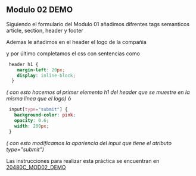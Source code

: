 ## Modulo 02 DEMO

Siguiendo el formulario del Modulo 01 añadimos difrentes tags semanticos article, section, header y footer

Ademas le añadimos en el header el logo de la compañia 

y por último completamos el css con sentencias como

``` css
 header h1 {
    margin-left: 20px;
    display: inline-block;
  }
```
_( con esto hacemos al primer elemento h1 del header que se muestre en la misma linea que el logo)_
ó
``` css
 input[type="submit"] {
   background-color: pink;
   opacity: 0.6;
   width: 200px;
 }
```
_( con esto modificamos la apariencia del input que tiene el atributo type="submit")_


Las instrucciones para realizar esta práctica se encuentran en  [20480C_MOD02_DEMO](20480C_MOD02_DEMO.md)

